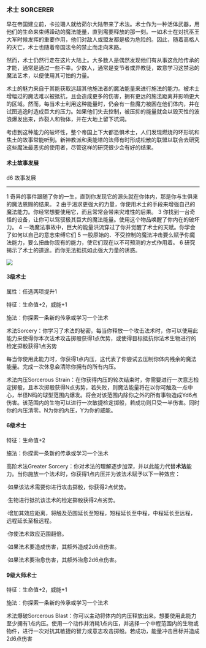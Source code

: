 ### 术士 SORCERER

早在帝国建立前，卡拉珊人就给茹尔大陆带来了术法。术士作为一种活体武器，用他们的生命来束缚躁动的魔法能量，直到需要释放的那一刻。一如术士在对抗巫王大军时候发挥的重要作用，他们对敌人或盟友都是极为危险的。因此，随着高格人的灭亡，术士也随着帝国法令的禁止而走向末路。

然而，术士仍然行走在这片大陆上。大多数人是偶然发现他们有从事这危险传承的才能，通常是通过一些不幸。少数人，通常是变节者或异教徒，故意学习这禁忌的魔法艺术，以便使用其可怕的力量。

术士的魅力来自于其能获取远超其他施法者的魔法能量来进行施法的能力。被术士增幅过的魔法难以被抵抗，且会造成更多的伤害，拥有更远的施法距离并影响更大的区域。然而，每当术士利用这种能量时，仍会有一些魔力被困在他们体内，并在试图逃逸时造成巨大的压力。如果他们失去控制，被压抑的能量就会以毁灭性的波浪爆发出来，炸裂人和物体，并在大地上留下坑洞。

考虑到这种能力的破坏性，整个帝国上下大都恐惧术士，人们发现燃烧的环形坑和焦土的故事常能听到。新神教派和奥能塔的法师有时形成松散的联盟以联合去研究这些魔法最恶劣的使用者，尽管这样的研究很少会有好的结果。

#### 术士故事发展

  d6   故事发展
  ---- ------------------------------------------------------------------------------------------------------------
  1    奇异的事件跟随了你的一生，直到你发现它的源头就在你体内，那是你与生俱来的魔法恩赐的结果。
  2    由于渴求更强大的力量，你使用术士的手段来增强自己的魔法能力。你经常想要使用它，而且常常会带来灾难性的后果。
  3    你找到一台奇怪的设备，让你可以驾驭极其巨大的魔法能量。使用这个物品唤醒了你内在的破坏力。
  4    一场魔法事故中，巨大的能量洪流穿过了你并觉醒了术士的天赋。你学会了如何以自己的意志束缚它们
  5    一股原始的、不受控制的魔法冲击要么赋予你魔法能力，要么扭曲你现有的能力，使它们现在以不可预测的方式作用着。
  6    研究揭示了术士的道途。而你无法抵抗如此强大力量的诱惑。

![](https://sdlpic.oss-cn-beijing.aliyuncs.com/pic/sorcerer.jpg)

#### 3级术士

属性：任选两项提升1

特征：生命值+2，威能+1

施法：你探索一条新的传承或学习一个法术

术法Sorcery：你学习了术法的秘密。每当你释放一个攻击法术时，你可以使用此能力来使得你本次法术攻击掷骰获得1点优势，或使得目标抵抗你法术生物进行的检定掷骰获得1点劣势

每当你使用此能力时，你获得1点内压，这代表了你尝试去压制你体内残余的魔法能量。完成一次休息会清除你拥有的所有内压。

术法内压Sorcerous
Strain：在你获得内压的轮次结束时，你需要进行一次意志检定掷骰，且本次掷骰获得N点劣势，若失败，则魔法能量将在以你可触及一点中心，半径N码的球型范围内爆发。将会对该范围内除你之外的所有事物造成Yd6点伤害。该范围内的生物可以进行一次敏捷检定掷骰，若成功则只受一半伤害。同时你的内压清零。N为你的内压，Y为你的威能。

#### 6级术士

特征：生命值+2

施法：你探索一条新的传承或学习一个法术

高阶术法Greater
Sorcery：你对术法的理解逐步加深，并以此能力代替**术法**能力。当你施放一个法术时，你获得1点内压并为该法术赋予以下一种效应：

·如果该法术需要你进行攻击掷骰，你获得2点优势。

·生物进行抵抗该法术的检定掷骰获得2点劣势。

·增加其效应距离，将触及范围延长至短程，短程延长至中程，中程延长至远程，远程延长至极远程。

·你使法术效应范围翻倍。

·如果法术要造成伤害，其额外造成2d6点伤害。

·如果法术要治愈伤害，其额外治愈2d6点伤害。

#### 9级大师术士

特征：生命值+2，威能+1

施法：你探索一条新的传承或学习一个法术

术法爆破Sorcerous
Blast：你可以主动将体内的内压释放出来。想要使用此能力至少拥有1点内压。使用一个动作并消耗1点内压，并选择一个中程范围内的生物或物件，进行一次对抗其敏捷的智力或意志攻击掷骰。若成功，能量冲击目标并造成2d6点伤害
